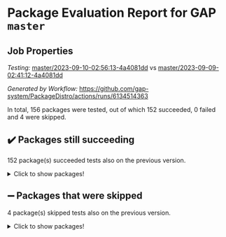 # Package Evaluation Report for GAP `master`

## Job Properties

*Testing:* [master/2023-09-10-02:56:13-4a4081dd](https://github.com/gap-system/PackageDistro/blob/data/reports/master/2023-09-10-02:56:13-4a4081dd) vs [master/2023-09-09-02:41:12-4a4081dd](https://github.com/gap-system/PackageDistro/blob/data/reports/master/2023-09-09-02:41:12-4a4081dd)

*Generated by Workflow:* https://github.com/gap-system/PackageDistro/actions/runs/6134514363

In total, 156 packages were tested, out of which 152 succeeded, 0 failed and 4 were skipped.

## :heavy_check_mark: Packages still succeeding

152 package(s) succeeded tests also on the previous version.
<details><summary>Click to show packages!</summary>

- 4ti2interface 2023.02-04 [(success)](https://github.com/gap-system/PackageDistro/actions/runs/6134514363/job/16647643129)
- ace 5.6.2 [(success)](https://github.com/gap-system/PackageDistro/actions/runs/6134514363/job/16647643164)
- aclib 1.3.2 [(success)](https://github.com/gap-system/PackageDistro/actions/runs/6134514363/job/16647643188)
- agt 0.3.1 [(success)](https://github.com/gap-system/PackageDistro/actions/runs/6134514363/job/16647643212)
- alnuth 3.2.1 [(success)](https://github.com/gap-system/PackageDistro/actions/runs/6134514363/job/16647643242)
- anupq 3.3.0 [(success)](https://github.com/gap-system/PackageDistro/actions/runs/6134514363/job/16647643279)
- atlasrep 2.1.7 [(success)](https://github.com/gap-system/PackageDistro/actions/runs/6134514363/job/16647643303)
- autodoc 2023.06.19 [(success)](https://github.com/gap-system/PackageDistro/actions/runs/6134514363/job/16647643337)
- automata 1.15 [(success)](https://github.com/gap-system/PackageDistro/actions/runs/6134514363/job/16647643363)
- automgrp 1.3.2 [(success)](https://github.com/gap-system/PackageDistro/actions/runs/6134514363/job/16647643394)
- autpgrp 1.11 [(success)](https://github.com/gap-system/PackageDistro/actions/runs/6134514363/job/16647643420)
- cap 2023.09-01 [(success)](https://github.com/gap-system/PackageDistro/actions/runs/6134514363/job/16647643449)
- caratinterface 2.3.5 [(success)](https://github.com/gap-system/PackageDistro/actions/runs/6134514363/job/16647643467)
- cddinterface 2022.11.01 [(success)](https://github.com/gap-system/PackageDistro/actions/runs/6134514363/job/16647643496)
- circle 1.6.6 [(success)](https://github.com/gap-system/PackageDistro/actions/runs/6134514363/job/16647643526)
- classicpres 1.22 [(success)](https://github.com/gap-system/PackageDistro/actions/runs/6134514363/job/16647643544)
- cohomolo 1.6.11 [(success)](https://github.com/gap-system/PackageDistro/actions/runs/6134514363/job/16647643576)
- congruence 1.2.5 [(success)](https://github.com/gap-system/PackageDistro/actions/runs/6134514363/job/16647643597)
- corelg 1.56 [(success)](https://github.com/gap-system/PackageDistro/actions/runs/6134514363/job/16647643628)
- crime 1.6 [(success)](https://github.com/gap-system/PackageDistro/actions/runs/6134514363/job/16647643650)
- crisp 1.4.6 [(success)](https://github.com/gap-system/PackageDistro/actions/runs/6134514363/job/16647643673)
- crypting 0.10.4 [(success)](https://github.com/gap-system/PackageDistro/actions/runs/6134514363/job/16647643694)
- cryst 4.1.26 [(success)](https://github.com/gap-system/PackageDistro/actions/runs/6134514363/job/16647643708)
- crystcat 1.1.10 [(success)](https://github.com/gap-system/PackageDistro/actions/runs/6134514363/job/16647643726)
- ctbllib 1.3.6 [(success)](https://github.com/gap-system/PackageDistro/actions/runs/6134514363/job/16647643757)
- cubefree 1.19 [(success)](https://github.com/gap-system/PackageDistro/actions/runs/6134514363/job/16647643779)
- curlinterface 2.3.2 [(success)](https://github.com/gap-system/PackageDistro/actions/runs/6134514363/job/16647643804)
- cvec 2.8.1 [(success)](https://github.com/gap-system/PackageDistro/actions/runs/6134514363/job/16647643830)
- datastructures 0.3.0 [(success)](https://github.com/gap-system/PackageDistro/actions/runs/6134514363/job/16647643857)
- deepthought 1.0.6 [(success)](https://github.com/gap-system/PackageDistro/actions/runs/6134514363/job/16647643887)
- design 1.8 [(success)](https://github.com/gap-system/PackageDistro/actions/runs/6134514363/job/16647643929)
- difsets 2.3.1 [(success)](https://github.com/gap-system/PackageDistro/actions/runs/6134514363/job/16647643978)
- digraphs 1.6.2 [(success)](https://github.com/gap-system/PackageDistro/actions/runs/6134514363/job/16647644015)
- edim 1.3.7 [(success)](https://github.com/gap-system/PackageDistro/actions/runs/6134514363/job/16647644069)
- example 4.3.4 [(success)](https://github.com/gap-system/PackageDistro/actions/runs/6134514363/job/16647644125)
- examplesforhomalg 2023.08-02 [(success)](https://github.com/gap-system/PackageDistro/actions/runs/6134514363/job/16647644178)
- factint 1.6.3 [(success)](https://github.com/gap-system/PackageDistro/actions/runs/6134514363/job/16647644235)
- ferret 1.0.9 [(success)](https://github.com/gap-system/PackageDistro/actions/runs/6134514363/job/16647644287)
- fga 1.5.0 [(success)](https://github.com/gap-system/PackageDistro/actions/runs/6134514363/job/16647644339)
- fining 1.5.6 [(success)](https://github.com/gap-system/PackageDistro/actions/runs/6134514363/job/16647644378)
- float 1.0.3 [(success)](https://github.com/gap-system/PackageDistro/actions/runs/6134514363/job/16647644441)
- format 1.4.3 [(success)](https://github.com/gap-system/PackageDistro/actions/runs/6134514363/job/16647644486)
- forms 1.2.9 [(success)](https://github.com/gap-system/PackageDistro/actions/runs/6134514363/job/16647644525)
- fplsa 1.2.6 [(success)](https://github.com/gap-system/PackageDistro/actions/runs/6134514363/job/16647644571)
- fr 2.4.12 [(success)](https://github.com/gap-system/PackageDistro/actions/runs/6134514363/job/16647644617)
- francy 2.0.3 [(success)](https://github.com/gap-system/PackageDistro/actions/runs/6134514363/job/16647644682)
- fwtree 1.3 [(success)](https://github.com/gap-system/PackageDistro/actions/runs/6134514363/job/16647644743)
- gapdoc 1.6.6 [(success)](https://github.com/gap-system/PackageDistro/actions/runs/6134514363/job/16647644824)
- gauss 2023.02-04 [(success)](https://github.com/gap-system/PackageDistro/actions/runs/6134514363/job/16647644879)
- gaussforhomalg 2023.08-01 [(success)](https://github.com/gap-system/PackageDistro/actions/runs/6134514363/job/16647644943)
- gbnp 1.0.5 [(success)](https://github.com/gap-system/PackageDistro/actions/runs/6134514363/job/16647645004)
- generalizedmorphismsforcap 2023.08-02 [(success)](https://github.com/gap-system/PackageDistro/actions/runs/6134514363/job/16647645066)
- genss 1.6.8 [(success)](https://github.com/gap-system/PackageDistro/actions/runs/6134514363/job/16647645098)
- gradedmodules 2023.08-01 [(success)](https://github.com/gap-system/PackageDistro/actions/runs/6134514363/job/16647645171)
- gradedringforhomalg 2023.08-01 [(success)](https://github.com/gap-system/PackageDistro/actions/runs/6134514363/job/16647645245)
- grape 4.9.0 [(success)](https://github.com/gap-system/PackageDistro/actions/runs/6134514363/job/16647645304)
- groupoids 1.73 [(success)](https://github.com/gap-system/PackageDistro/actions/runs/6134514363/job/16647645359)
- grpconst 2.6.4 [(success)](https://github.com/gap-system/PackageDistro/actions/runs/6134514363/job/16647645405)
- guarana 0.96.3 [(success)](https://github.com/gap-system/PackageDistro/actions/runs/6134514363/job/16647645458)
- guava 3.18 [(success)](https://github.com/gap-system/PackageDistro/actions/runs/6134514363/job/16647645518)
- hap 1.58 [(success)](https://github.com/gap-system/PackageDistro/actions/runs/6134514363/job/16647645586)
- hapcryst 0.1.15 [(success)](https://github.com/gap-system/PackageDistro/actions/runs/6134514363/job/16647645657)
- hecke 1.5.3 [(success)](https://github.com/gap-system/PackageDistro/actions/runs/6134514363/job/16647645729)
- help 3.5 [(success)](https://github.com/gap-system/PackageDistro/actions/runs/6134514363/job/16647645795)
- homalg 2023.08-02 [(success)](https://github.com/gap-system/PackageDistro/actions/runs/6134514363/job/16647645860)
- homalgtocas 2023.08-01 [(success)](https://github.com/gap-system/PackageDistro/actions/runs/6134514363/job/16647645927)
- idrel 2.45 [(success)](https://github.com/gap-system/PackageDistro/actions/runs/6134514363/job/16647645987)
- images 1.3.1 [(success)](https://github.com/gap-system/PackageDistro/actions/runs/6134514363/job/16647646057)
- intpic 0.3.0 [(success)](https://github.com/gap-system/PackageDistro/actions/runs/6134514363/job/16647646108)
- io 4.8.1 [(success)](https://github.com/gap-system/PackageDistro/actions/runs/6134514363/job/16647646178)
- io_forhomalg 2023.02-04 [(success)](https://github.com/gap-system/PackageDistro/actions/runs/6134514363/job/16647646258)
- irredsol 1.4.4 [(success)](https://github.com/gap-system/PackageDistro/actions/runs/6134514363/job/16647646314)
- json 2.1.1 [(success)](https://github.com/gap-system/PackageDistro/actions/runs/6134514363/job/16647646379)
- jupyterkernel 1.5.0 [(success)](https://github.com/gap-system/PackageDistro/actions/runs/6134514363/job/16647646456)
- jupyterviz 1.5.6 [(success)](https://github.com/gap-system/PackageDistro/actions/runs/6134514363/job/16647646533)
- kan 1.36 [(success)](https://github.com/gap-system/PackageDistro/actions/runs/6134514363/job/16647646601)
- kbmag 1.5.11 [(success)](https://github.com/gap-system/PackageDistro/actions/runs/6134514363/job/16647646660)
- laguna 3.9.6 [(success)](https://github.com/gap-system/PackageDistro/actions/runs/6134514363/job/16647646710)
- liealgdb 2.2.1 [(success)](https://github.com/gap-system/PackageDistro/actions/runs/6134514363/job/16647646771)
- liepring 2.8 [(success)](https://github.com/gap-system/PackageDistro/actions/runs/6134514363/job/16647646845)
- liering 2.4.2 [(success)](https://github.com/gap-system/PackageDistro/actions/runs/6134514363/job/16647646922)
- linearalgebraforcap 2023.08-08 [(success)](https://github.com/gap-system/PackageDistro/actions/runs/6134514363/job/16647646988)
- localizeringforhomalg 2023.08-02 [(success)](https://github.com/gap-system/PackageDistro/actions/runs/6134514363/job/16647647065)
- loops 3.4.3 [(success)](https://github.com/gap-system/PackageDistro/actions/runs/6134514363/job/16647647161)
- lpres 1.0.3 [(success)](https://github.com/gap-system/PackageDistro/actions/runs/6134514363/job/16647647254)
- majoranaalgebras 1.5.1 [(success)](https://github.com/gap-system/PackageDistro/actions/runs/6134514363/job/16647647357)
- mapclass 1.4.6 [(success)](https://github.com/gap-system/PackageDistro/actions/runs/6134514363/job/16647647443)
- matgrp 0.70 [(success)](https://github.com/gap-system/PackageDistro/actions/runs/6134514363/job/16647647560)
- matricesforhomalg 2023.08-02 [(success)](https://github.com/gap-system/PackageDistro/actions/runs/6134514363/job/16647647678)
- modisom 2.5.4 [(success)](https://github.com/gap-system/PackageDistro/actions/runs/6134514363/job/16647647766)
- modulepresentationsforcap 2023.09-01 [(success)](https://github.com/gap-system/PackageDistro/actions/runs/6134514363/job/16647647861)
- modules 2023.08-02 [(success)](https://github.com/gap-system/PackageDistro/actions/runs/6134514363/job/16647647956)
- monoidalcategories 2023.08-11 [(success)](https://github.com/gap-system/PackageDistro/actions/runs/6134514363/job/16647648048)
- nconvex 2022.09-01 [(success)](https://github.com/gap-system/PackageDistro/actions/runs/6134514363/job/16647648167)
- nilmat 1.4.2 [(success)](https://github.com/gap-system/PackageDistro/actions/runs/6134514363/job/16647648249)
- nock 1.5 [(success)](https://github.com/gap-system/PackageDistro/actions/runs/6134514363/job/16647648329)
- normalizinterface 1.3.6 [(success)](https://github.com/gap-system/PackageDistro/actions/runs/6134514363/job/16647648400)
- nq 2.5.10 [(success)](https://github.com/gap-system/PackageDistro/actions/runs/6134514363/job/16647648452)
- numericalsgps 1.3.1 [(success)](https://github.com/gap-system/PackageDistro/actions/runs/6134514363/job/16647648513)
- openmath 11.5.3 [(success)](https://github.com/gap-system/PackageDistro/actions/runs/6134514363/job/16647648562)
- orb 4.9.0 [(success)](https://github.com/gap-system/PackageDistro/actions/runs/6134514363/job/16647648607)
- packagemanager 1.4.1 [(success)](https://github.com/gap-system/PackageDistro/actions/runs/6134514363/job/16647648663)
- patternclass 2.4.3 [(success)](https://github.com/gap-system/PackageDistro/actions/runs/6134514363/job/16647648719)
- permut 2.0.4 [(success)](https://github.com/gap-system/PackageDistro/actions/runs/6134514363/job/16647648770)
- polenta 1.3.10 [(success)](https://github.com/gap-system/PackageDistro/actions/runs/6134514363/job/16647648814)
- polymaking 0.8.6 [(success)](https://github.com/gap-system/PackageDistro/actions/runs/6134514363/job/16647648866)
- primgrp 3.4.4 [(success)](https://github.com/gap-system/PackageDistro/actions/runs/6134514363/job/16647648903)
- profiling 2.5.4 [(success)](https://github.com/gap-system/PackageDistro/actions/runs/6134514363/job/16647648929)
- qpa 1.34 [(success)](https://github.com/gap-system/PackageDistro/actions/runs/6134514363/job/16647648958)
- quagroup 1.8.3 [(success)](https://github.com/gap-system/PackageDistro/actions/runs/6134514363/job/16647648989)
- radiroot 2.9 [(success)](https://github.com/gap-system/PackageDistro/actions/runs/6134514363/job/16647649030)
- rcwa 4.7.1 [(success)](https://github.com/gap-system/PackageDistro/actions/runs/6134514363/job/16647649054)
- rds 1.8 [(success)](https://github.com/gap-system/PackageDistro/actions/runs/6134514363/job/16647649085)
- recog 1.4.2 [(success)](https://github.com/gap-system/PackageDistro/actions/runs/6134514363/job/16647649120)
- repndecomp 1.3.0 [(success)](https://github.com/gap-system/PackageDistro/actions/runs/6134514363/job/16647649149)
- repsn 3.1.1 [(success)](https://github.com/gap-system/PackageDistro/actions/runs/6134514363/job/16647649172)
- resclasses 4.7.3 [(success)](https://github.com/gap-system/PackageDistro/actions/runs/6134514363/job/16647649207)
- ringsforhomalg 2023.08-02 [(success)](https://github.com/gap-system/PackageDistro/actions/runs/6134514363/job/16647649234)
- sco 2023.08-01 [(success)](https://github.com/gap-system/PackageDistro/actions/runs/6134514363/job/16647649257)
- scscp 2.4.1 [(success)](https://github.com/gap-system/PackageDistro/actions/runs/6134514363/job/16647649280)
- semigroups 5.2.1 [(success)](https://github.com/gap-system/PackageDistro/actions/runs/6134514363/job/16647649310)
- sglppow 2.3 [(success)](https://github.com/gap-system/PackageDistro/actions/runs/6134514363/job/16647649335)
- sgpviz 0.999.5 [(success)](https://github.com/gap-system/PackageDistro/actions/runs/6134514363/job/16647649364)
- simpcomp 2.1.14 [(success)](https://github.com/gap-system/PackageDistro/actions/runs/6134514363/job/16647649391)
- singular 2023.02.09 [(success)](https://github.com/gap-system/PackageDistro/actions/runs/6134514363/job/16647649419)
- sl2reps 1.1 [(success)](https://github.com/gap-system/PackageDistro/actions/runs/6134514363/job/16647649452)
- sla 1.5.3 [(success)](https://github.com/gap-system/PackageDistro/actions/runs/6134514363/job/16647649486)
- smallgrp 1.5.3 [(success)](https://github.com/gap-system/PackageDistro/actions/runs/6134514363/job/16647649506)
- smallsemi 0.6.13 [(success)](https://github.com/gap-system/PackageDistro/actions/runs/6134514363/job/16647649535)
- sonata 2.9.6 [(success)](https://github.com/gap-system/PackageDistro/actions/runs/6134514363/job/16647649563)
- sophus 1.27 [(success)](https://github.com/gap-system/PackageDistro/actions/runs/6134514363/job/16647649584)
- sotgrps 1.2 [(success)](https://github.com/gap-system/PackageDistro/actions/runs/6134514363/job/16647649612)
- spinsym 1.5.2 [(success)](https://github.com/gap-system/PackageDistro/actions/runs/6134514363/job/16647649638)
- standardff 0.9.4 [(success)](https://github.com/gap-system/PackageDistro/actions/runs/6134514363/job/16647649666)
- symbcompcc 1.3.2 [(success)](https://github.com/gap-system/PackageDistro/actions/runs/6134514363/job/16647649684)
- thelma 1.3 [(success)](https://github.com/gap-system/PackageDistro/actions/runs/6134514363/job/16647649706)
- tomlib 1.2.9 [(success)](https://github.com/gap-system/PackageDistro/actions/runs/6134514363/job/16647649727)
- toolsforhomalg 2023.07-01 [(success)](https://github.com/gap-system/PackageDistro/actions/runs/6134514363/job/16647649753)
- toric 1.9.5 [(success)](https://github.com/gap-system/PackageDistro/actions/runs/6134514363/job/16647649779)
- toricvarieties 2022.07.13 [(success)](https://github.com/gap-system/PackageDistro/actions/runs/6134514363/job/16647649798)
- transgrp 3.6.4 [(success)](https://github.com/gap-system/PackageDistro/actions/runs/6134514363/job/16647649830)
- ugaly 4.1.3 [(success)](https://github.com/gap-system/PackageDistro/actions/runs/6134514363/job/16647649853)
- unipot 1.5 [(success)](https://github.com/gap-system/PackageDistro/actions/runs/6134514363/job/16647649879)
- unitlib 4.2.0 [(success)](https://github.com/gap-system/PackageDistro/actions/runs/6134514363/job/16647649907)
- utils 0.82 [(success)](https://github.com/gap-system/PackageDistro/actions/runs/6134514363/job/16647649933)
- uuid 0.7 [(success)](https://github.com/gap-system/PackageDistro/actions/runs/6134514363/job/16647649961)
- walrus 0.9991 [(success)](https://github.com/gap-system/PackageDistro/actions/runs/6134514363/job/16647649995)
- wedderga 4.10.4 [(success)](https://github.com/gap-system/PackageDistro/actions/runs/6134514363/job/16647650026)
- xmod 2.91 [(success)](https://github.com/gap-system/PackageDistro/actions/runs/6134514363/job/16647650050)
- xmodalg 1.23 [(success)](https://github.com/gap-system/PackageDistro/actions/runs/6134514363/job/16647650071)
- yangbaxter 0.10.3 [(success)](https://github.com/gap-system/PackageDistro/actions/runs/6134514363/job/16647650102)
- zeromqinterface 0.14 [(success)](https://github.com/gap-system/PackageDistro/actions/runs/6134514363/job/16647650131)
</details>

## :heavy_minus_sign: Packages that were skipped

4 package(s) skipped tests also on the previous version.
<details><summary>Click to show packages!</summary>

- browse 1.8.21 [(skipped)](https://github.com/gap-system/PackageDistro/actions/runs/6134514363/job/16647377394)
- itc 1.5.1 [(skipped)](https://github.com/gap-system/PackageDistro/actions/runs/6134514363/job/16647377394)
- polycyclic 2.16 [(skipped)](https://github.com/gap-system/PackageDistro/actions/runs/6134514363/job/16647377394)
- xgap 4.31 [(skipped)](https://github.com/gap-system/PackageDistro/actions/runs/6134514363/job/16647377394)
</details>

